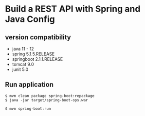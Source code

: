 # Build a REST API with Spring and Java Config

## version compatibility

- java 11 - 12
- spring 5.1.5.RELEASE
- springboot 2.1.1.RELEASE
- tomcat 9.0
- junit 5.0


## Run application

```
$ mvn clean package spring-boot:repackage
$ java -jar target/spring-boot-ops.war
```

```
$ mvn spring-boot:run
```